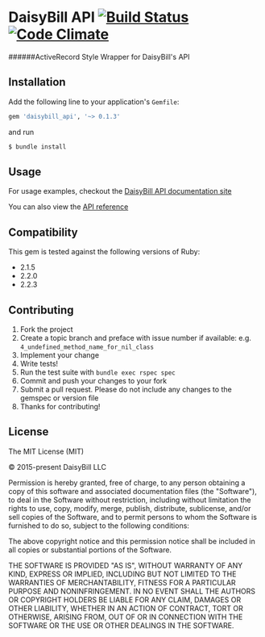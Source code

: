 # DaisyBill API [![Build Status](https://semaphoreci.com/api/v1/projects/4e51c7d8-2ca3-4c3e-9172-ff2082309342/577794/shields_badge.svg)](https://semaphoreci.com/daisybill/daisybill_api) [![Code Climate](https://codeclimate.com/repos/54ff0165e30ba055fa001c7f/badges/1cde64d9bdc572be43a9/gpa.svg)](https://codeclimate.com/repos/54ff0165e30ba055fa001c7f/feed)
######ActiveRecord Style Wrapper for DaisyBill's API

## Installation

Add the following line to your application's `Gemfile`:

```ruby
gem 'daisybill_api', '~> 0.1.3'
```

and run

```bash
$ bundle install
```

## Usage
For usage examples, checkout the [DaisyBill API documentation site](http://dev.daisybill.com)

You can also view the [API reference](http://www.rubydoc.info/github/daisybill/daisybill_api/master)

## Compatibility
This gem is tested against the following versions of Ruby:

- 2.1.5
- 2.2.0
- 2.2.3

## Contributing
1. Fork the project
2. Create a topic branch and preface with issue number if available: e.g. `4_undefined_method_name_for_nil_class`
3. Implement your change
4. Write tests!
5. Run the test suite with `bundle exec rspec spec`
6. Commit and push your changes to your fork
7. Submit a pull request. Please do not include any changes to the gemspec or version file
8. Thanks for contributing!

## License
The MIT License (MIT)

© 2015-present DaisyBill LLC

Permission is hereby granted, free of charge, to any person obtaining a copy
of this software and associated documentation files (the "Software"), to deal
in the Software without restriction, including without limitation the rights
to use, copy, modify, merge, publish, distribute, sublicense, and/or sell
copies of the Software, and to permit persons to whom the Software is
furnished to do so, subject to the following conditions:

The above copyright notice and this permission notice shall be included in
all copies or substantial portions of the Software.

THE SOFTWARE IS PROVIDED "AS IS", WITHOUT WARRANTY OF ANY KIND, EXPRESS OR
IMPLIED, INCLUDING BUT NOT LIMITED TO THE WARRANTIES OF MERCHANTABILITY,
FITNESS FOR A PARTICULAR PURPOSE AND NONINFRINGEMENT. IN NO EVENT SHALL THE
AUTHORS OR COPYRIGHT HOLDERS BE LIABLE FOR ANY CLAIM, DAMAGES OR OTHER
LIABILITY, WHETHER IN AN ACTION OF CONTRACT, TORT OR OTHERWISE, ARISING FROM,
OUT OF OR IN CONNECTION WITH THE SOFTWARE OR THE USE OR OTHER DEALINGS IN
THE SOFTWARE.
